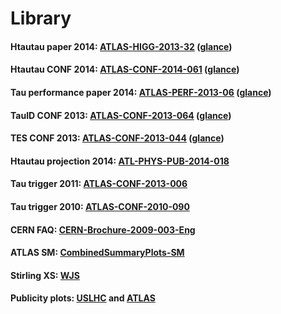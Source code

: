 # Library

#### Htautau paper 2014: [ATLAS-HIGG-2013-32]() ([glance](https://atglance.web.cern.ch/atglance/analysis/detailAnalysis.php?readonly=true&id=4782))

#### Htautau CONF 2014: [ATLAS-CONF-2014-061](https://atlas.web.cern.ch/Atlas/GROUPS/PHYSICS/CONFNOTES/ATLAS-CONF-2014-061/) ([glance](https://atglance.web.cern.ch/atglance/confnote/detailAnalysis.php?readonly=true&id=6928))

#### Tau performance paper 2014: [ATLAS-PERF-2013-06]() ([glance](https://atglance.web.cern.ch/atglance/analysis/detailAnalysis.php?readonly=true&id=4632))

#### TauID CONF 2013: [ATLAS-CONF-2013-064](https://atlas.web.cern.ch/Atlas/GROUPS/PHYSICS/CONFNOTES/ATLAS-CONF-2013-064/) ([glance](https://atglance.web.cern.ch/atglance/confnote/detailAnalysis.php?readonly=true&id=4946))

#### TES CONF 2013: [ATLAS-CONF-2013-044](https://atlas.web.cern.ch/Atlas/GROUPS/PHYSICS/CONFNOTES/ATLAS-CONF-2013-044/) ([glance](https://atglance.web.cern.ch/atglance/confnote/detailAnalysis.php?readonly=true&id=4945))

#### Htautau projection 2014: [ATL-PHYS-PUB-2014-018](https://atlas.web.cern.ch/Atlas/GROUPS/PHYSICS/PUBNOTES/ATL-PHYS-PUB-2014-018/)

#### Tau trigger 2011: [ATLAS-CONF-2013-006](https://atlas.web.cern.ch/Atlas/GROUPS/PHYSICS/CONFNOTES/ATLAS-CONF-2013-006/)

#### Tau trigger 2010: [ATLAS-CONF-2010-090](https://atlas.web.cern.ch/Atlas/GROUPS/PHYSICS/CONFNOTES/ATLAS-CONF-2010-090/)

#### CERN FAQ: [CERN-Brochure-2009-003-Eng](https://cds.cern.ch/record/1165534/files/CERN-Brochure-2009-003-Eng.pdf)

#### ATLAS SM: [CombinedSummaryPlots-SM](https://atlas.web.cern.ch/Atlas/GROUPS/PHYSICS/CombinedSummaryPlots/SM/)

#### Stirling XS: [WJS](http://www.hep.ph.ic.ac.uk/~wstirlin/plots/plots.html)

#### Publicity plots: [USLHC](http://www.uslhc.us/Images) and [ATLAS](http://www.atlas.ch/photos/)
